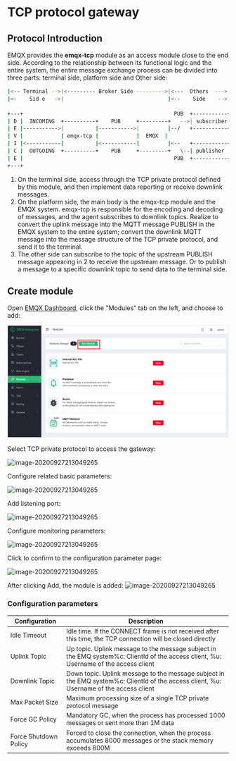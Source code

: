 # TCP protocol gateway

## Protocol Introduction

EMQX provides the **emqx-tcp** module as an access module close to the end side. According to the relationship between its functional logic and the entire system, the entire message exchange process can be divided into three parts: terminal side, platform side and Other side:

```bash
|<-- Terminal -->|<--------- Broker Side --------->|<---  Others  --->|
|<-    Sid e   ->|                                 |<--    Side    -->|

+---+                                                PUB  +-----------+
| D |  INCOMING  +----------+    PUB     +---------+   -->| subscriber|
| E |----------->|          |----------->|         |--/   +-----------+
| V |            | emqx-tcp |            |  EMQX  |
| I |<-----------|          |<-----------|         |<--   +-----------+
| C |  OUTGOING  +----------+    PUB     +---------+   \--| publisher |
| E |                                                PUB  +-----------+
+---+
```

1. On the terminal side, access through the TCP private protocol defined by this module, and then implement data reporting or receive downlink messages.
2. On the platform side, the main body is the emqx-tcp module and the EMQX system. emqx-tcp is responsible for the encoding and decoding of messages, and the agent subscribes to downlink topics. Realize to convert the uplink message into the MQTT message PUBLISH in the EMQX system to the entire system; convert the downlink MQTT message into the message structure of the TCP private protocol, and send it to the terminal.
3. The other side can subscribe to the topic of the upstream PUBLISH message appearing in 2 to receive the upstream message. Or to publish a message to a specific downlink topic to send data to the terminal side.

## Create module

Open [EMQX Dashboard](http://127.0.0.1:18083/#/modules), click the "Modules" tab on the left, and choose to add:

![image-20200927213049265](./assets/modules.png)

Select TCP private protocol to access the gateway:

![image-20200927213049265](./assets/proto_tcp1.png)

Configure related basic parameters:

![image-20200927213049265](./assets/proto_tcp2.png)

Add listening port:

![image-20200927213049265](./assets/proto_tcp3.png)

Configure monitoring parameters:

![image-20200927213049265](./assets/proto_tcp4.png)

Click to confirm to the configuration parameter page:

![image-20200927213049265](./assets/proto_tcp5.png)

After clicking Add, the module is added:
![image-20200927213049265](./assets/proto_tcp6.png)

### Configuration parameters



| Configuration         | Description                                                  |
| --------------------- | ------------------------------------------------------------ |
| Idle Timeout          | Idle time. If the CONNECT frame is not received after this time, the TCP connection will be closed directly |
| Uplink Topic          | Up topic. Uplink message to the message subject in the EMQ system%c: ClientId of the access client, %u: Username of the access client |
| Downlink Topic        | Down topic. Uplink message to the message subject in the EMQ system%c: ClientId of the access client, %u: Username of the access client |
| Max Packet Size       | Maximum processing size of a single TCP private protocol message |
| Force GC Policy       | Mandatory GC, when the process has processed 1000 messages or sent more than 1M data |
| Force Shutdown Policy | Forced to close the connection, when the process accumulates 8000 messages or the stack memory exceeds 800M |